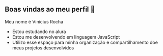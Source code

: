 ## Boas vindas ao meu perfil 💙

Meu nome é Vinicius Rocha

- Estou estudando no alura
- Estou me desenvolvendo em linguagem JavaScript
- Utilizo esse espaço para minha organização e compartilhamento doe meus projetos desenvolvidos
